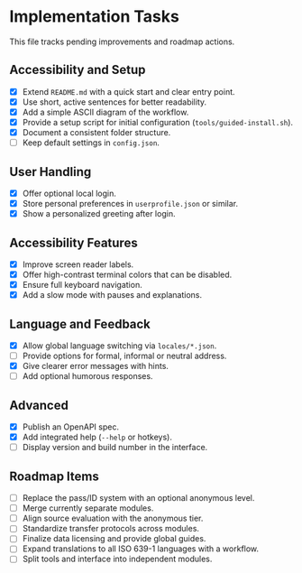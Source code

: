 # Implementation Tasks

This file tracks pending improvements and roadmap actions.

## Accessibility and Setup
- [x] Extend `README.md` with a quick start and clear entry point.
- [x] Use short, active sentences for better readability.
- [x] Add a simple ASCII diagram of the workflow.
- [x] Provide a setup script for initial configuration (`tools/guided-install.sh`).
- [x] Document a consistent folder structure.
- [ ] Keep default settings in `config.json`.

## User Handling
- [x] Offer optional local login.
- [x] Store personal preferences in `userprofile.json` or similar.
- [x] Show a personalized greeting after login.

## Accessibility Features
- [x] Improve screen reader labels.
- [x] Offer high-contrast terminal colors that can be disabled.
- [x] Ensure full keyboard navigation.
- [x] Add a slow mode with pauses and explanations.

## Language and Feedback
- [x] Allow global language switching via `locales/*.json`.
- [ ] Provide options for formal, informal or neutral address.
- [x] Give clearer error messages with hints.
- [ ] Add optional humorous responses.

## Advanced
- [x] Publish an OpenAPI spec.
- [x] Add integrated help (`--help` or hotkeys).
- [ ] Display version and build number in the interface.

## Roadmap Items
- [ ] Replace the pass/ID system with an optional anonymous level.
- [ ] Merge currently separate modules.
- [ ] Align source evaluation with the anonymous tier.
- [ ] Standardize transfer protocols across modules.
- [ ] Finalize data licensing and provide global guides.
- [ ] Expand translations to all ISO 639-1 languages with a workflow.
- [ ] Split tools and interface into independent modules.
